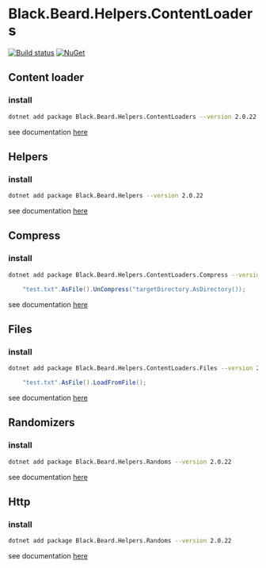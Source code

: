 


# Black.Beard.Helpers.ContentLoaders

[![Build status](https://ci.appveyor.com/api/projects/status/of4g382fafp0s2xn?svg=true)](https://ci.appveyor.com/project/gaelgael5/black-beard-helpers-contentloaders)
[![NuGet](https://buildstats.info/nuget/Black.Beard.Helpers.ContentLoaders)](https://www.nuget.org/packages/Black.Beard.Helpers.ContentLoaders/)


## Content loader


### install
```bash
dotnet add package Black.Beard.Helpers.ContentLoaders --version 2.0.22
```

see documentation [here](Docs/Black.Beard.Helpers.ContentLoaders.md)


## Helpers

### install
```bash
dotnet add package Black.Beard.Helpers --version 2.0.22
```

see documentation [here](Docs/Black.Beard.Helpers.md)



## Compress

### install
```bash
dotnet add package Black.Beard.Helpers.ContentLoaders.Compress --version 2.0.22
```

```csharp
    "test.txt".AsFile().UnCompress("targetDirectory.AsDirectory());
```

see documentation [here](Docs/Black.Beard.Helpers.ContentLoaders.Compress.md)



## Files

### install
```bash
dotnet add package Black.Beard.Helpers.ContentLoaders.Files --version 2.0.22
```

```csharp
    "test.txt".AsFile().LoadFromFile();
```

see documentation [here](Docs/Black.Beard.Helpers.ContentLoaders.Files.md)


## Randomizers

### install
```bash
dotnet add package Black.Beard.Helpers.Randoms --version 2.0.22
```
see documentation [here](Docs/Black.Beard.Helpers.Randoms.md)


## Http
### install
```bash
dotnet add package Black.Beard.Helpers.Randoms --version 2.0.22
```

see documentation [here](Docs/Black.Beard.Helpers.ContentLoaders.Http.md)


